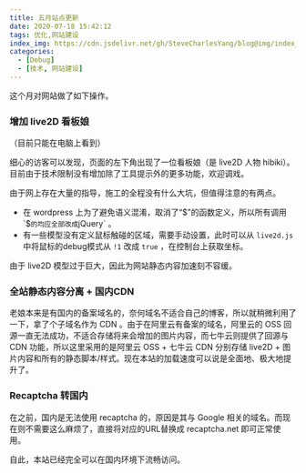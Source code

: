 ```yaml
---
title: 五月站点更新
date: 2020-07-18 15:42:12
tags: 优化,网站建设
index_img: https://cdn.jsdelivr.net/gh/SteveCharlesYang/blog@img/index_img/19-may-update.jpeg
categories:
  - [Debug]
  - [技术, 网站建设]
---
```


这个月对网站做了如下操作。

### 增加 live2D 看板娘

（目前只能在电脑上看到）

细心的访客可以发现，页面的左下角出现了一位看板娘（是 live2D 人物 hibiki）。目前由于技术限制没有增加除了工具提示外的更多功能，欢迎调戏。

由于网上存在大量的指导，施工的全程没有什么大坑，但值得注意的有两点。

*   在 wordpress 上为了避免语义混淆，取消了“$”的函数定义，所以所有调用 `$` 的均应全部改成 `jQuery` 。
*   有一些模型没有定义鼠标触碰的区域，需要手动设置，此时可以从 `live2d.js` 中将鼠标的debug模式从 `!1` 改成 `true` ，在控制台上获取坐标。

由于 live2D 模型过于巨大，因此为网站静态内容加速刻不容缓。

### 全站静态内容分离 + 国内CDN

老娘本来是有国内的备案域名的，奈何域名不适合自己的博客，所以就稍微利用了一下，拿了个子域名作为 CDN 。由于在阿里云有备案的域名，阿里云的 OSS 回源一直无法成功，不适合存储将来会增加的图片内容，而七牛云则提供了回源与 CDN 功能，所以这里采用的是阿里云 OSS + 七牛云 CDN 分别存储 live2D + 图片内容和所有的静态脚本/样式。现在本站的加载速度可以说是全面地、极大地提升了。

### Recaptcha 转国内

在之前，国内是无法使用 recaptcha 的，原因是其与 Google 相关的域名。而现在则不需要这么麻烦了，直接将对应的URL替换成 recaptcha.net 即可正常使用。

自此，本站已经完全可以在国内环境下流畅访问。